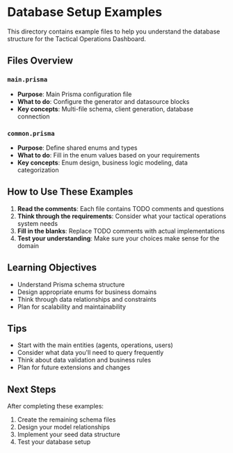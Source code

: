 # Database Setup Examples

This directory contains example files to help you understand the database structure for the Tactical Operations Dashboard.

## Files Overview

### `main.prisma`

- **Purpose**: Main Prisma configuration file
- **What to do**: Configure the generator and datasource blocks
- **Key concepts**: Multi-file schema, client generation, database connection

### `common.prisma`

- **Purpose**: Define shared enums and types
- **What to do**: Fill in the enum values based on your requirements
- **Key concepts**: Enum design, business logic modeling, data categorization

## How to Use These Examples

1. **Read the comments**: Each file contains TODO comments and questions
2. **Think through the requirements**: Consider what your tactical operations system needs
3. **Fill in the blanks**: Replace TODO comments with actual implementations
4. **Test your understanding**: Make sure your choices make sense for the domain

## Learning Objectives

- Understand Prisma schema structure
- Design appropriate enums for business domains
- Think through data relationships and constraints
- Plan for scalability and maintainability

## Tips

- Start with the main entities (agents, operations, users)
- Consider what data you'll need to query frequently
- Think about data validation and business rules
- Plan for future extensions and changes

## Next Steps

After completing these examples:

1. Create the remaining schema files
2. Design your model relationships
3. Implement your seed data structure
4. Test your database setup
